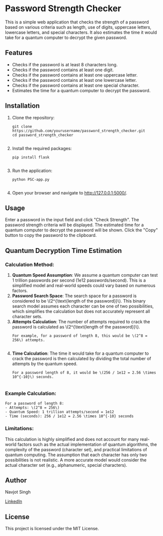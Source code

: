 # Password Strength Checker

This is a simple web application that checks the strength of a password based on various criteria such as length, use of digits, uppercase letters, lowercase letters, and special characters. It also estimates the time it would take for a quantum computer to decrypt the given password.

## Features

<ul>
    <li>Checks if the password is at least 8 characters long.</li>
    <li>Checks if the password contains at least one digit.</li>
    <li>Checks if the password contains at least one uppercase letter.</li>
    <li>Checks if the password contains at least one lowercase letter.</li>
    <li>Checks if the password contains at least one special character.</li>
    <li>Estimates the time for a quantum computer to decrypt the password.</li>
</ul>

## Installation

<ol>
    <li>Clone the repository:
        <pre><code>git clone https://github.com/yourusername/password_strength_checker.git
cd password_strength_checker
        </code></pre>
    </li>
    <li>Install the required packages:
        <pre><code>pip install flask
        </code></pre>
    </li>
    <li>Run the application:
        <pre><code>python PSC-app.py
        </code></pre>
    </li>
    <li>Open your browser and navigate to <a href="http://127.0.0.1:5000/">http://127.0.0.1:5000/</a>.</li>
</ol>

## Usage

<p>Enter a password in the input field and click "Check Strength". The password strength criteria will be displayed. The estimated time for a quantum computer to decrypt the password will be shown. Click the "Copy" button to copy the password to the clipboard.</p>

## Quantum Decryption Time Estimation

<h3>Calculation Method:</h3>
<ol>
    <li><strong>Quantum Speed Assumption</strong>: We assume a quantum computer can test 1 trillion passwords per second (1e12 passwords/second). This is a simplified model and real-world speeds could vary based on numerous factors.</li>
    <li><strong>Password Search Space</strong>: The search space for a password is considered to be \(2^{\text{length of the password}}\). This binary search model assumes each character can be one of two possibilities, which simplifies the calculation but does not accurately represent all character sets.</li>
    <li><strong>Attempts Calculation</strong>: The number of attempts required to crack the password is calculated as \(2^{\text{length of the password}}\).
        <pre><code>For example, for a password of length 8, this would be \(2^8 = 256\) attempts.
        </code></pre>
    </li>
    <li><strong>Time Calculation</strong>: The time it would take for a quantum computer to crack the password is then calculated by dividing the total number of attempts by the quantum speed.
        <pre><code>For a password length of 8, it would be \(256 / 1e12 = 2.56 \times 10^{-10}\) seconds.
        </code></pre>
    </li>
</ol>

<h3>Example Calculation:</h3>
<pre><code>For a password of length 8:
- Attempts: \(2^8 = 256\)
- Quantum Speed: 1 trillion attempts/second = 1e12
- Time (seconds): 256 / 1e12 = 2.56 \times 10^{-10} seconds
</code></pre>

<h3>Limitations:</h3>
<p>This calculation is highly simplified and does not account for many real-world factors such as the actual implementation of quantum algorithms, the complexity of the password (character set), and practical limitations of quantum computing. The assumption that each character has only two possibilities is not realistic. A more accurate model would consider the actual character set (e.g., alphanumeric, special characters).</p>

## Author

<p>Navjot Singh</p>
<p><a href="https://www.linkedin.com/in/njot/">LinkedIn</a></p>

## License

<p>This project is licensed under the MIT License.</p>
